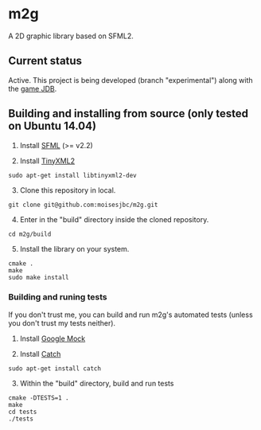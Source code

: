 # m2g

A 2D graphic library based on SFML2.


## Current status

Active. This project is being developed (branch "experimental") along with the [game JDB](https://github.com/moisesjbc/JDB).


## Building and installing from source (only tested on Ubuntu 14.04)

1. Install [SFML](http://www.sfml-dev.org/download.php) (>= v2.2)

2. Install [TinyXML2](https://github.com/leethomason/tinyxml2)

 ```
 sudo apt-get install libtinyxml2-dev
 ```

3. Clone this repository in local.

 ```
 git clone git@github.com:moisesjbc/m2g.git
 ```

4. Enter in the "build" directory inside the cloned repository.

 ```
 cd m2g/build
 ```

5. Install the library on your system.

```
cmake .
make
sudo make install
```

### Building and runing tests

If you don't trust me, you can build and run m2g's automated tests (unless you 
don't trust my tests neither).

1. Install [Google Mock](https://code.google.com/p/googlemock/)

2. Install [Catch](https://github.com/philsquared/Catch)

 ```
 sudo apt-get install catch
 ```

3. Within the "build" directory, build and run tests

 ```
 cmake -DTESTS=1 .
 make
 cd tests
 ./tests
 ```
